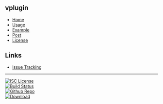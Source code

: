 ## vplugin
- [Home]()
- [Usage](https://plugins.gradle.org/plugin/com.github.nwillc.vplugin)
- [Example](#docs/example)
- [Post](http://nwillc.wordpress.com/2014/11/23/how-to-bring-dependencies-up-to-date-with-gradle/)
- [License](#docs/LICENSE)

## Links
- [Issue Tracking](https://github.com/nwillc/vplugin/issues)

--------
[![ISC License](https://img.shields.io/badge/license-ISC-green.svg?style=flat)](https://tldrlegal.com/license/-isc-license)
<br/>
[![Build Status](https://travis-ci.org/nwillc/vplugin.svg?branch=master)](https://travis-ci.org/nwillc/vplugin)
<br/>
[![Github Repo](https://nwillc-shields.herokuapp.com/shield/github)](https://nwillc-shields.herokuapp.com/homepage/github?path=nwillc&package=vplugin)
<br/>
[![Download](https://nwillc-shields.herokuapp.com/shield/gradle_plugin?group=com.github.nwillc&package=vplugin)](https://nwillc-shields.herokuapp.com/homepage/gradle_plugin?group=com.github.nwillc&package=vplugin)
